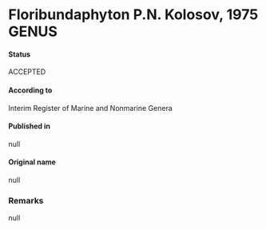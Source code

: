 # Floribundaphyton P.N. Kolosov, 1975 GENUS

#### Status
ACCEPTED

#### According to
Interim Register of Marine and Nonmarine Genera

#### Published in
null

#### Original name
null

### Remarks
null